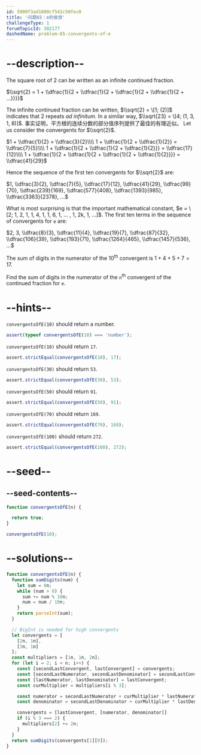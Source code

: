 ```yaml
---
id: 5900f3ad1000cf542c50fec0
title: '问题65：e的收敛'
challengeType: 1
forumTopicId: 302177
dashedName: problem-65-convergents-of-e
---
```


# --description--

The square root of 2 can be written as an infinite continued fraction.

$\\sqrt{2} = 1 + \\dfrac{1}{2 + \\dfrac{1}{2 + \\dfrac{1}{2 + \\dfrac{1}{2 + ...}}}}$

The infinite continued fraction can be written, $\\sqrt{2} = \[1; (2)]$ indicates that 2 repeats *ad infinitum*. In a similar way, $\\sqrt{23} = \[4; (1, 3, 1, 8)]$. 事实证明，平方根的连续分数的部分值序列提供了最佳的有理近似。 Let us consider the convergents for $\\sqrt{2}$.

$1 + \\dfrac{1}{2} = \\dfrac{3}{2}\\\\ 1 + \\dfrac{1}{2 + \\dfrac{1}{2}} = \\dfrac{7}{5}\\\\ 1 + \\dfrac{1}{2 + \\dfrac{1}{2 + \\dfrac{1}{2}}} = \\dfrac{17}{12}\\\\ 1 + \\dfrac{1}{2 + \\dfrac{1}{2 + \\dfrac{1}{2 + \\dfrac{1}{2}}}} = \\dfrac{41}{29}$

Hence the sequence of the first ten convergents for $\\sqrt{2}$ are:

$1, \\dfrac{3}{2}, \\dfrac{7}{5}, \\dfrac{17}{12}, \\dfrac{41}{29}, \\dfrac{99}{70}, \\dfrac{239}{169}, \\dfrac{577}{408}, \\dfrac{1393}{985}, \\dfrac{3363}{2378}, ...$

What is most surprising is that the important mathematical constant, $e = \[2; 1, 2, 1, 1, 4, 1, 1, 6, 1, ... , 1, 2k, 1, ...]$. The first ten terms in the sequence of convergents for `e` are:

$2, 3, \\dfrac{8}{3}, \\dfrac{11}{4}, \\dfrac{19}{7}, \\dfrac{87}{32}, \\dfrac{106}{39}, \\dfrac{193}{71}, \\dfrac{1264}{465}, \\dfrac{1457}{536}, ...$

The sum of digits in the numerator of the 10<sup>th</sup> convergent is $1 + 4 + 5 + 7 = 17$.

Find the sum of digits in the numerator of the `n`<sup>th</sup> convergent of the continued fraction for `e`.

# --hints--

`convergentsOfE(10)` should return a number.

```js
assert(typeof convergentsOfE(10) === 'number');
```

`convergentsOfE(10)` should return `17`.

```js
assert.strictEqual(convergentsOfE(10), 17);
```

`convergentsOfE(30)` should return `53`.

```js
assert.strictEqual(convergentsOfE(30), 53);
```

`convergentsOfE(50)` should return `91`.

```js
assert.strictEqual(convergentsOfE(50), 91);
```

`convergentsOfE(70)` should return `169`.

```js
assert.strictEqual(convergentsOfE(70), 169);
```

`convergentsOfE(100)` should return `272`.

```js
assert.strictEqual(convergentsOfE(100), 272);
```

# --seed--

## --seed-contents--

```js
function convergentsOfE(n) {

  return true;
}

convergentsOfE(10);
```

# --solutions--

```js
function convergentsOfE(n) {
  function sumDigits(num) {
    let sum = 0n;
    while (num > 0) {
      sum += num % 10n;
      num = num / 10n;
    }
    return parseInt(sum);
  }

  // BigInt is needed for high convergents
  let convergents = [
    [2n, 1n],
    [3n, 1n]
  ];
  const multipliers = [1n, 1n, 2n];
  for (let i = 2; i < n; i++) {
    const [secondLastConvergent, lastConvergent] = convergents;
    const [secondLastNumerator, secondLastDenominator] = secondLastConvergent;
    const [lastNumerator, lastDenominator] = lastConvergent;
    const curMultiplier = multipliers[i % 3];

    const numerator = secondLastNumerator + curMultiplier * lastNumerator;
    const denominator = secondLastDenominator + curMultiplier * lastDenominator;

    convergents = [lastConvergent, [numerator, denominator]]
    if (i % 3 === 2) {
      multipliers[2] += 2n;
    }
  }
  return sumDigits(convergents[1][0]);
}
```
